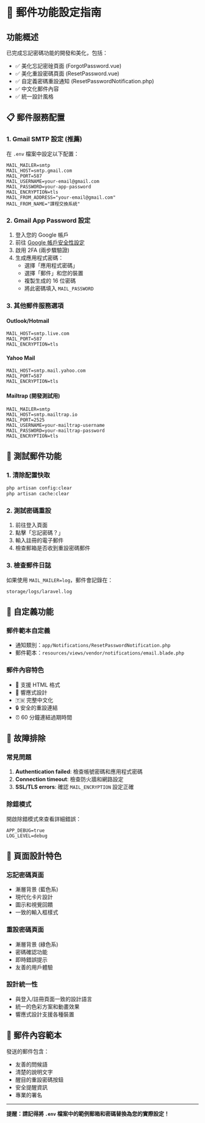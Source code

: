 # 📧 郵件功能設定指南

## 功能概述
已完成忘記密碼功能的開發和美化，包括：
- ✅ 美化忘記密碒頁面 (ForgotPassword.vue)
- ✅ 美化重設密碼頁面 (ResetPassword.vue)
- ✅ 自定義密碼重設通知 (ResetPasswordNotification.php)
- ✅ 中文化郵件內容
- ✅ 統一設計風格

## 📋 郵件服務配置

### 1. Gmail SMTP 設定 (推薦)

在 `.env` 檔案中設定以下配置：

```env
MAIL_MAILER=smtp
MAIL_HOST=smtp.gmail.com
MAIL_PORT=587
MAIL_USERNAME=your-email@gmail.com
MAIL_PASSWORD=your-app-password
MAIL_ENCRYPTION=tls
MAIL_FROM_ADDRESS="your-email@gmail.com"
MAIL_FROM_NAME="課程交換系統"
```

### 2. Gmail App Password 設定

1. 登入您的 Google 帳戶
2. 前往 [Google 帳戶安全性設定](https://myaccount.google.com/security)
3. 啟用 2FA (兩步驟驗證)
4. 生成應用程式密碼：
   - 選擇「應用程式密碼」
   - 選擇「郵件」和您的裝置
   - 複製生成的 16 位密碼
   - 將此密碼填入 `MAIL_PASSWORD`

### 3. 其他郵件服務選項

#### Outlook/Hotmail
```env
MAIL_HOST=smtp.live.com
MAIL_PORT=587
MAIL_ENCRYPTION=tls
```

#### Yahoo Mail
```env
MAIL_HOST=smtp.mail.yahoo.com
MAIL_PORT=587
MAIL_ENCRYPTION=tls
```

#### Mailtrap (開發測試用)
```env
MAIL_MAILER=smtp
MAIL_HOST=smtp.mailtrap.io
MAIL_PORT=2525
MAIL_USERNAME=your-mailtrap-username
MAIL_PASSWORD=your-mailtrap-password
MAIL_ENCRYPTION=tls
```

## 🧪 測試郵件功能

### 1. 清除配置快取
```bash
php artisan config:clear
php artisan cache:clear
```

### 2. 測試密碼重設
1. 前往登入頁面
2. 點擊「忘記密碼？」
3. 輸入註冊的電子郵件
4. 檢查郵箱是否收到重設密碼郵件

### 3. 檢查郵件日誌
如果使用 `MAIL_MAILER=log`，郵件會記錄在：
```
storage/logs/laravel.log
```

## 📝 自定義功能

### 郵件範本自定義
- 通知類別：`app/Notifications/ResetPasswordNotification.php`
- 郵件範本：`resources/views/vendor/notifications/email.blade.php`

### 郵件內容特色
- 🎨 支援 HTML 格式
- 📱 響應式設計
- 🇹🇼 完整中文化
- 🔒 安全的重設連結
- ⏰ 60 分鐘連結過期時間

## 🚨 故障排除

### 常見問題
1. **Authentication failed**: 檢查帳號密碼和應用程式密碼
2. **Connection timeout**: 檢查防火牆和網路設定
3. **SSL/TLS errors**: 確認 `MAIL_ENCRYPTION` 設定正確

### 除錯模式
開啟除錯模式來查看詳細錯誤：
```env
APP_DEBUG=true
LOG_LEVEL=debug
```

## 🎨 頁面設計特色

### 忘記密碼頁面
- 漸層背景 (藍色系)
- 現代化卡片設計
- 圖示和視覺回饋
- 一致的輸入框樣式

### 重設密碼頁面
- 漸層背景 (綠色系)
- 密碼確認功能
- 即時錯誤提示
- 友善的用戶體驗

### 設計統一性
- 與登入/註冊頁面一致的設計語言
- 統一的色彩方案和動畫效果
- 響應式設計支援各種裝置

## 📧 郵件內容範本

發送的郵件包含：
- 友善的問候語
- 清楚的說明文字
- 醒目的重設密碼按鈕
- 安全提醒資訊
- 專業的署名

---

**提醒：請記得將 `.env` 檔案中的範例郵箱和密碼替換為您的實際設定！**
